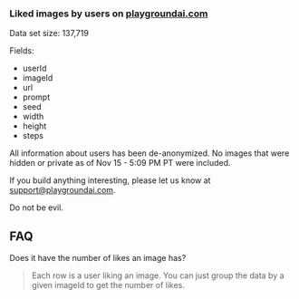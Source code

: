 ### Liked images by users on [playgroundai.com](https://playgroundai.com)

Data set size: 137,719

Fields:

- userId
- imageId
- url
- prompt
- seed
- width
- height
- steps

All information about users has been de-anonymized. No images that were hidden or private as of Nov 15 - 5:09 PM PT were included.

If you build anything interesting, please let us know at support@playgroundai.com.

Do not be evil.

## FAQ

Does it have the number of likes an image has?

> Each row is a user liking an image. You can just group the data by a given imageId to get the number of likes.
